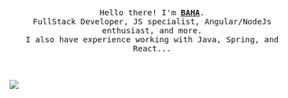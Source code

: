 
<p align='center'>
    <samp>Hello there! I'm <b><a href='https://github.com/ferchichibaha7'>BAHA</a></b>.<br>
        FullStack Developer, JS specialist, Angular/NodeJs enthusiast, and more. <br>
      I also have experience working with Java, Spring, and React...
    </samp>
</p>

<br>
<br>
<a href="https://github.com/anuraghazra/github-readme-stats">
  <img align="center" src="https://github-readme-stats.vercel.app/api?username=ferchichibaha7&show_icons=true&theme=tokyonight" />
</a>

 




<!--
**ferchichibaha7/ferchichibaha7** is a ✨ _special_ ✨ repository because its `README.md` (this file) appears on your GitHub profile.

Here are some ideas to get you started:

- 🔭 I’m currently working on ...
- 🌱 I’m currently learning ...
- 👯 I’m looking to collaborate on ...
- 🤔 I’m looking for help with ...
- 💬 Ask me about ...
- 📫 How to reach me: ...
- 😄 Pronouns: ...
- ⚡ Fun fact: ...
-->
